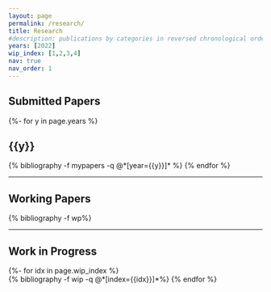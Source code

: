```yaml
---
layout: page
permalink: /research/
title: Research
#description: publications by categories in reversed chronological order. generated by jekyll-scholar.
years: [2022]
wip_index: [1,2,3,4]
nav: true
nav_order: 1
---
```


## Submitted Papers

<!-- _pages/publications.md -->
<div class="publications">

{%- for y in page.years %}
  <h2 class="year">{{y}}</h2>
  {% bibliography -f mypapers -q @*[year={{y}}]* %}
{% endfor %}

</div>

---

## Working Papers

<!-- _pages/publications.md -->
<div class="publications">

{% bibliography -f wp%}

</div>

---

## Work in Progress

<!-- _pages/publications.md -->
<div class="publications">
{%- for idx in page.wip_index %}
  <div class="publications">
  {% bibliography -f wip -q @*[index={{idx}}]*%}
{% endfor %}

</div>
